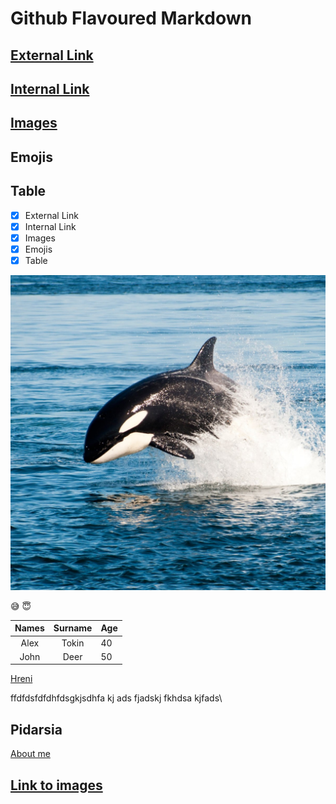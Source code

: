# Github Flavoured Markdown

## [External Link](https://help.github.com/en) 
## [Internal Link](./images/0408-2-orcas.jpg)
## [Images](./images/) 
## Emojis
## Table

- [x] External Link
- [x] Internal Link
- [x] Images
- [x] Emojis
- [x] Table

![Orca](./images/2000.jpg)

😅 😇

|Names|Surname|Age|
|:--:|:--:|:--|
|Alex|Tokin|40|
|John|Deer|50|


[Hreni](#pidarsia)





ffdfdsfdfdhfdsgkjsdhfa kj
ads fjadskj fkhdsa kjfads\








## Pidarsia



[About me](#Link-to-images)





## [Link to images](./doc1)



